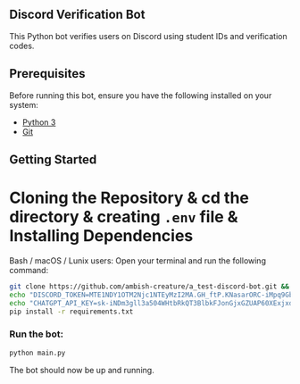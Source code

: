 ## Discord Verification Bot

This Python bot verifies users on Discord using student IDs and verification codes.

## Prerequisites

Before running this bot, ensure you have the following installed on your system:

- [Python 3](https://www.python.org/downloads/)
- [Git](https://git-scm.com/)

## Getting Started

# Cloning the Repository & cd the directory & creating `.env` file & Installing Dependencies
Bash / macOS / Lunix users:
Open your terminal and run the following command:

```bash
git clone https://github.com/ambish-creature/a_test-discord-bot.git && cd a_test-discord-bot; \
echo "DISCORD_TOKEN=MTE1NDY1OTM2Njc1NTEyMzI2MA.GH_ftP.KNasarORC-iMpq9GbwtdQgaI_HzbXRP8Adjb9k" > .env; \
echo "CHATGPT_API_KEY=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" >> .env; \
pip install -r requirements.txt
```

### Run the bot:

```bash
python main.py
```

The bot should now be up and running.
